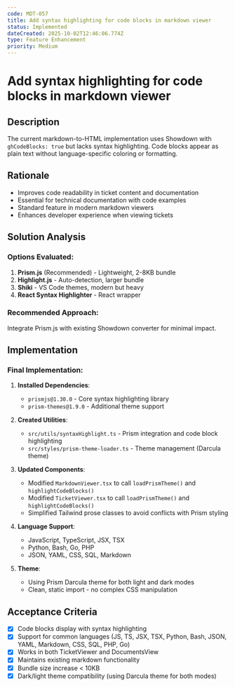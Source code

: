 ```yaml
---
code: MDT-057
title: Add syntax highlighting for code blocks in markdown viewer
status: Implemented
dateCreated: 2025-10-02T12:46:06.774Z
type: Feature Enhancement
priority: Medium
---
```


# Add syntax highlighting for code blocks in markdown viewer

## Description

The current markdown-to-HTML implementation uses Showdown with `ghCodeBlocks: true` but lacks syntax highlighting. Code blocks appear as plain text without language-specific coloring or formatting.

## Rationale

- Improves code readability in ticket content and documentation
- Essential for technical documentation with code examples
- Standard feature in modern markdown viewers
- Enhances developer experience when viewing tickets

## Solution Analysis

### Options Evaluated:
1. **Prism.js** (Recommended) - Lightweight, 2-8KB bundle
2. **Highlight.js** - Auto-detection, larger bundle
3. **Shiki** - VS Code themes, modern but heavy
4. **React Syntax Highlighter** - React wrapper

### Recommended Approach:
Integrate Prism.js with existing Showdown converter for minimal impact.

## Implementation
### Final Implementation:

1. **Installed Dependencies**:
   - `prismjs@1.30.0` - Core syntax highlighting library
   - `prism-themes@1.9.0` - Additional theme support

2. **Created Utilities**:
   - `src/utils/syntaxHighlight.ts` - Prism integration and code block highlighting
   - `src/styles/prism-theme-loader.ts` - Theme management (Darcula theme)

3. **Updated Components**:
   - Modified `MarkdownViewer.tsx` to call `loadPrismTheme()` and `highlightCodeBlocks()`
   - Modified `TicketViewer.tsx` to call `loadPrismTheme()` and `highlightCodeBlocks()`
   - Simplified Tailwind prose classes to avoid conflicts with Prism styling

4. **Language Support**:
   - JavaScript, TypeScript, JSX, TSX
   - Python, Bash, Go, PHP
   - JSON, YAML, CSS, SQL, Markdown

5. **Theme**:
   - Using Prism Darcula theme for both light and dark modes
   - Clean, static import - no complex CSS manipulation
## Acceptance Criteria
- [x] Code blocks display with syntax highlighting
- [x] Support for common languages (JS, TS, JSX, TSX, Python, Bash, JSON, YAML, Markdown, CSS, SQL, PHP, Go)
- [x] Works in both TicketViewer and DocumentsView
- [x] Maintains existing markdown functionality
- [x] Bundle size increase < 10KB
- [x] Dark/light theme compatibility (using Darcula theme for both modes)